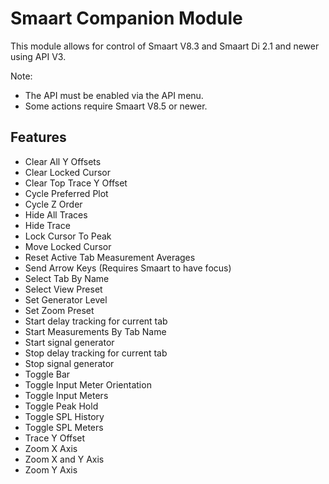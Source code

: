 # Smaart Companion Module

This module allows for control of Smaart V8.3 and Smaart Di 2.1 and newer using API V3.

Note:

- The API must be enabled via the API menu.
- Some actions require Smaart V8.5 or newer.

## Features

- Clear All Y Offsets
- Clear Locked Cursor
- Clear Top Trace Y Offset
- Cycle Preferred Plot
- Cycle Z Order
- Hide All Traces
- Hide Trace
- Lock Cursor To Peak
- Move Locked Cursor
- Reset Active Tab Measurement Averages
- Send Arrow Keys (Requires Smaart to have focus)
- Select Tab By Name
- Select View Preset
- Set Generator Level
- Set Zoom Preset
- Start delay tracking for current tab
- Start Measurements By Tab Name
- Start signal generator
- Stop delay tracking for current tab
- Stop signal generator
- Toggle Bar
- Toggle Input Meter Orientation
- Toggle Input Meters
- Toggle Peak Hold
- Toggle SPL History
- Toggle SPL Meters
- Trace Y Offset
- Zoom X Axis
- Zoom X and Y Axis
- Zoom Y Axis
